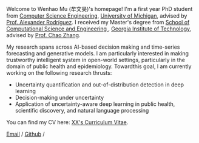 Welcome to Wenhao Mu (牟文昊)'s homepage! I'm a first year PhD student from [Computer Science Engineering](https://cse.engin.umich.edu/), [University of Michigan](https://umich.edu/), advised by [Prof. Alexander Rodríguez](https://alrodri.engin.umich.edu/). I received my Master's degree from [School of Computational Science and Engineering
](https://cse.gatech.edu/), [Georgia Institute of Technology](https://www.gatech.edu/), advised by [Prof. Chao Zhang](http://chaozhang.org/).

My research spans across AI-based decision making and time-series forecasting and generative models. l am particularly interested in making trustworthy intelligent system in open-world settings, particularly in the domain of public health and epidemiology. Towardthis goal, l am currently working on the following research thrusts:

- Uncertainty quantification and out-of-distribution detection in deep learning
- Decision-making under uncertainty
- Application of uncertainty-aware deep learning in public health, scientific discovery, and natural language processing

You can find my CV here: [XX's Curriculum Vitae](../assets/Curriculum_Vitae.pdf).

[Email](mailto:XX@stu.pku.edu.cn) / [Github](https://github.com/QiuDi233) / 


